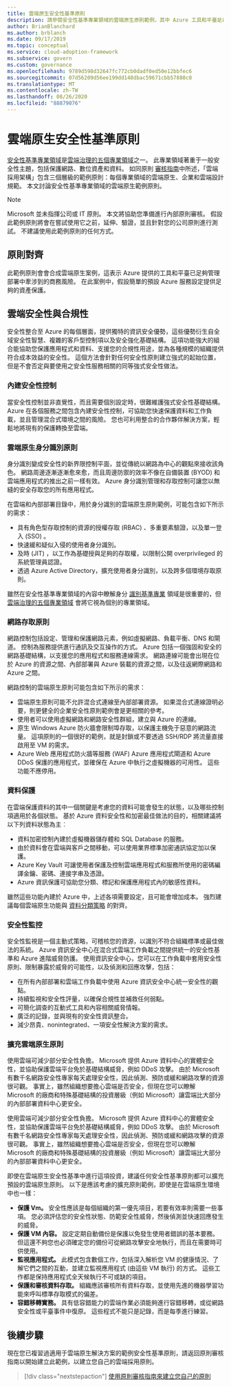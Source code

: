 ```yaml
---
title: 雲端原生安全性基準原則
description: 請參閱安全性基準專業領域的雲端原生原則範例，其中 Azure 工具和平臺足以管理商務風險。
author: BrianBlanchard
ms.author: brblanch
ms.date: 09/17/2019
ms.topic: conceptual
ms.service: cloud-adoption-framework
ms.subservice: govern
ms.custom: governance
ms.openlocfilehash: 9789d598d32647fc772cb0dadf0ed50e12bbfec6
ms.sourcegitcommit: 07d56209d56ee199dd148dbac59671cbb57880c0
ms.translationtype: MT
ms.contentlocale: zh-TW
ms.lasthandoff: 08/26/2020
ms.locfileid: "88879076"
---
```

# <a name="cloud-native-security-baseline-policy"></a>雲端原生安全性基準原則

[安全性基準專業領域](./index.md)是[雲端治理的五個專業領域](../governance-disciplines.md)之一。 此專業領域著重于一般安全性主題，包括保護網路、數位資產和資料。 如同原則 [審核指南](../policy-compliance/cloud-policy-review.md)中所述，「雲端採用架構」包含三個層級的範例原則：每個專業領域的雲端原生、企業和雲端設計規範。 本文討論安全性基準專業領域的雲端原生範例原則。

> [!NOTE]
> Microsoft 並未指揮公司或 IT 原則。 本文將協助您準備進行內部原則審核。 假設此範例原則將會在嘗試使用它之前，延伸、驗證，並且針對您的公司原則進行測試。 不建議使用此範例原則的任何方式。

## <a name="policy-alignment"></a>原則對齊

此範例原則會會合成雲端原生案例，這表示 Azure 提供的工具和平臺已足夠管理部署中牽涉到的商務風險。 在此案例中，假設簡單的預設 Azure 服務設定提供足夠的資產保護。

## <a name="cloud-security-and-compliance"></a>雲端安全性與合規性

安全性整合至 Azure 的每個層面，提供獨特的資訊安全優勢，這些優勢衍生自全域安全性智慧、複雜的客戶型控制項以及安全強化基礎結構。 這項功能強大的組合能協助您保護應用程式和資料、支援您的合規性用途，並為各種規模的組織提供符合成本效益的安全性。 這個方法會針對任何安全性原則建立強式的起始位置，但是不會否定與要使用之安全性服務相關的同等強式安全性做法。

### <a name="built-in-security-controls"></a>內建安全性控制

當安全性控制並非直覺性，而且需要個別設定時，很難維護強式安全性基礎結構。 Azure 在各個服務之間包含內建安全性控制，可協助您快速保護資料和工作負載，並且管理混合式環境之間的風險。 您也可利用整合的合作夥伴解決方案，輕鬆地將現有的保護轉換至雲端。

### <a name="cloud-native-identity-policies"></a>雲端原生身分識別原則

身分識別變成安全性的新界限控制平面，並從傳統以網路為中心的觀點來接收該角色。 網路周邊逐漸逐漸愈來愈，而且周邊防禦的效率不像在自備裝置 (BYOD) 和雲端應用程式的推出之前一樣有效。 Azure 身分識別管理和存取控制可讓您以無縫的安全存取您的所有應用程式。

在雲端和內部部署目錄中，用於身分識別的雲端原生原則範例，可能包含如下所示的需求：

- 具有角色型存取控制的資源的授權存取 (RBAC) 、多重要素驗證，以及單一登入 (SSO) 。
- 快速緩和疑似入侵的使用者身分識別。
- 及時 (JIT) ，以工作為基礎授與足夠的存取權，以限制公開 overprivileged 的系統管理員認證。
- 透過 Azure Active Directory，擴充使用者身分識別，以及跨多個環境存取原則。

雖然在安全性基準專業領域的內容中瞭解身分 [識別基準專業](../identity-baseline/index.md) 領域是很重要的，但 [雲端治理的五個專業領域](../index.md) 會將它視為個別的專業領域。

### <a name="network-access-policies"></a>網路存取原則

網路控制包括設定、管理和保護網路元素，例如虛擬網路、負載平衡、DNS 和閘道。 控制為服務提供進行通訊及交互操作的方式。 Azure 包括一個強固和安全的網路基礎結構，以支援您的應用程式和服務連線需求。 網路連線可能會出現在位於 Azure 的資源之間、內部部署與 Azure 裝載的資源之間，以及往返網際網路和 Azure 之間。

網路控制的雲端原生原則可能包含如下所示的需求：

- 雲端原生原則可能不允許混合式連線至內部部署資源。 如果混合式連線證明必要，則更健全的企業安全性原則範例會是更相關的參考。
- 使用者可以使用虛擬網路和網路安全性群組，建立與 Azure 的連線。
- 原生 Windows Azure 防火牆會限制埠存取，以保護主機免于惡意的網路流量。 這項原則的一個很好的範例，就是封鎖或不要透過 SSH/RDP 將流量直接啟用至 VM 的需求。
- Azure Web 應用程式防火牆等服務 (WAF) Azure 應用程式閘道和 Azure DDoS 保護的應用程式，並確保在 Azure 中執行之虛擬機器的可用性。 這些功能不應停用。

### <a name="data-protection"></a>資料保護

在雲端保護資料的其中一個關鍵是考慮您的資料可能會發生的狀態，以及哪些控制項適用於各個狀態。 基於 Azure 資料安全性和加密最佳做法的目的，相關建議將以下列資料狀態為主︰

- 資料加密控制內建於虛擬機器儲存體和 SQL Database 的服務。
- 由於資料會在雲端與客戶之間移動，可以使用業界標準加密通訊協定加以保護。
- Azure Key Vault 可讓使用者保護及控制雲端應用程式和服務所使用的密碼編譯金鑰、密碼、連接字串及憑證。
- Azure 資訊保護可協助您分類、標記和保護應用程式內的敏感性資料。

雖然這些功能內建於 Azure 中，上述各項需要設定，且可能會增加成本。 強烈建議每個雲端原生功能與 [資料分類策略](../policy-compliance/data-classification.md) 的對齊。

### <a name="security-monitoring"></a>安全性監控

安全性監視是一個主動式策略，可稽核您的資源，以識別不符合組織標準或最佳做法的系統。 Azure 資訊安全中心在混合式雲端工作負載之間提供統一的安全性基準和 Azure 進階威脅防護。 使用資訊安全中心，您可以在工作負載中套用安全性原則、限制暴露於威脅的可能性，以及偵測和回應攻擊，包括：

- 在所有內部部署和雲端工作負載中使用 Azure 資訊安全中心統一安全性的觀點。
- 持續監視和安全性評量，以確保合規性並補救任何弱點。
- 可簡化調查的互動式工具和內容相關威脅情報。
- 廣泛的記錄，並與現有的安全性資訊整合。
- 減少昂貴、nonintegrated、一項安全性解決方案的需求。

### <a name="extend-cloud-native-policies"></a>擴充雲端原生原則

使用雲端可減少部分安全性負擔。 Microsoft 提供 Azure 資料中心的實體安全性，並協助保護雲端平台免於基礎結構威脅，例如 DDoS 攻擊。 由於 Microsoft 有數千名網路安全性專家每天處理安全性，因此偵測、預防或緩和網路攻擊的資源很可觀。 事實上，雖然組織想要擔心雲端是否安全，但現在您可以瞭解 Microsoft 的廠商和特殊基礎結構的投資層級（例如 Microsoft）讓雲端比大部分的內部部署資料中心更安全。

使用雲端可減少部分安全性負擔。 Microsoft 提供 Azure 資料中心的實體安全性，並協助保護雲端平台免於基礎結構威脅，例如 DDoS 攻擊。 由於 Microsoft 有數千名網路安全性專家每天處理安全性，因此偵測、預防或緩和網路攻擊的資源很可觀。 事實上，雖然組織想要擔心雲端是否安全，但現在您可以瞭解 Microsoft 的廠商和特殊基礎結構的投資層級（例如 Microsoft）讓雲端比大部分的內部部署資料中心更安全。

即使在雲端原生安全性基準中進行這項投資，建議任何安全性基準原則都可以擴充預設的雲端原生原則。 以下是應該考慮的擴充原則範例，即使是在雲端原生環境中也一樣：

- **保護 Vm。** 安全性應該是每個組織的第一優先項目，若要有效率則需要一些事項。 您必須評估您的安全性狀態、防範安全性威脅，然後偵測並快速回應發生的威脅。
- **保護 VM 內容。** 設定定期自動備份是保護以免發生使用者錯誤的基本要務。 但這還不夠您也必須確定您的備份可從網路攻擊安全地執行，而且在需要時可供使用。
- **監視應用程式。** 此模式包含數個工作，包括深入解析您 VM 的健康情況、了解它們之間的互動，並建立監視應用程式 (由這些 VM 執行) 的方式。 這些工作都是保持應用程式全天候執行不可或缺的項目。
- **保護和審核資料存取。** 組織應該審核所有資料存取，並使用先進的機器學習功能來呼叫標準存取模式的偏差。
- **容錯移轉實務。** 具有低容錯能力的雲端作業必須能夠進行容錯移轉，或從網路安全性或平臺事件中復原。 這些程式不能只是記錄，而是每季進行練習。

## <a name="next-steps"></a>後續步驟

現在您已複習過適用于雲端原生解決方案的範例安全性基準原則，請返回原則審核指南以開始建立此範例，以建立您自己的雲端採用原則。

> [!div class="nextstepaction"]
> [使用原則審核指南來建立您自己的原則](../policy-compliance/cloud-policy-review.md)
